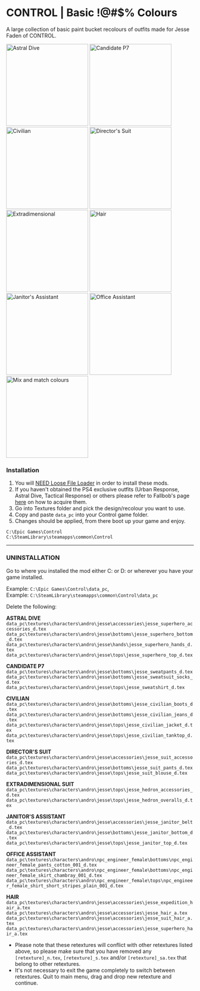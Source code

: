 # CONTROL | Basic !@#$% Colours
A large collection of basic paint bucket recolours of outfits made for Jesse Faden of CONTROL.

<img src="https://imgur.com/iEt1kW1.png" alt="Astral Dive" width="220"> <img src="https://imgur.com/m2epHGn.png" alt="Candidate P7" width="220"> <img src="https://imgur.com/7iGITHr.png" alt="Civilian" width="220"> <img src="https://imgur.com/KredODi.png" alt="Director's Suit" width="220"> <img src="https://imgur.com/C9HLTSt.png" alt="Extradimensional" width="220"> <img src="https://imgur.com/qNL6W88.png" alt="Hair" width="220"> <img src="https://imgur.com/bspJuqq.png" alt="Janitor's Assistant" width="220"> <img src="https://imgur.com/s6xApA4.png" alt="Office Assistant" width="220"> <img src="https://imgur.com/AoFlGex.png" alt="Mix and match colours" width="220">

### Installation
1) You will <a href="https://www.nexusmods.com/control/mods/11">NEED Loose File Loader</a> in order to install these mods.
2) If you haven't obtained the PS4 exclusive outfits (Urban Response, Astral Dive, Tactical Response) or others please refer to Fallbob's page <a href="https://www.nexusmods.com/control/mods/33">here</a> on how to acquire them.
3) Go into Textures folder and pick the design/recolour you want to use.
4) Copy and paste `data_pc` into your Control game folder.
5) Changes should be applied, from there boot up your game and enjoy.

`C:\Epic Games\Control`
<br>`C:\SteamLibrary\steamapps\common\Control`

------

### UNINSTALLATION
Go to where you installed the mod either C: or D: or wherever you have your game installed.

Example: `C:\Epic Games\Control\data_pc`,
<br>Example: `C:\SteamLibrary\steamapps\common\Control\data_pc`

Delete the following:

**ASTRAL DIVE**
<br>`data_pc\textures\characters\andro\jesse\accessories\jesse_superhero_accessories_d.tex`
<br>`data_pc\textures\characters\andro\jesse\bottoms\jesse_superhero_bottom_d.tex`
<br>`data_pc\textures\characters\andro\jesse\hands\jesse_superhero_hands_d.tex`
<br>`data_pc\textures\characters\andro\jesse\tops\jesse_superhero_top_d.tex`

**CANDIDATE P7**
<br>`data_pc\textures\characters\andro\jesse\bottoms\jesse_sweatpants_d.tex`
<br>`data_pc\textures\characters\andro\jesse\bottoms\jesse_sweatsuit_socks_d.tex`
<br>`data_pc\textures\characters\andro\jesse\tops\jesse_sweatshirt_d.tex`

**CIVILIAN**
<br>`data_pc\textures\characters\andro\jesse\bottoms\jesse_civilian_boots_d.tex`
<br>`data_pc\textures\characters\andro\jesse\bottoms\jesse_civilian_jeans_d.tex`
<br>`data_pc\textures\characters\andro\jesse\tops\jesse_civilian_jacket_d.tex`
<br>`data_pc\textures\characters\andro\jesse\tops\jesse_civilian_tanktop_d.tex`

**DIRECTOR'S SUIT**
<br>`data_pc\textures\characters\andro\jesse\accessories\jesse_suit_accessories_d.tex`
<br>`data_pc\textures\characters\andro\jesse\bottoms\jesse_suit_pants_d.tex`
<br>`data_pc\textures\characters\andro\jesse\tops\jesse_suit_blouse_d.tex`

**EXTRADIMENSIONAL SUIT**
<br>`data_pc\textures\characters\andro\jesse\tops\jesse_hedron_accessories_d.tex`
<br>`data_pc\textures\characters\andro\jesse\tops\jesse_hedron_overalls_d.tex`

**JANITOR'S ASSISTANT**
<br>`data_pc\textures\characters\andro\jesse\accessories\jesse_janitor_belt_d.tex`
<br>`data_pc\textures\characters\andro\jesse\bottoms\jesse_janitor_bottom_d.tex`
<br>`data_pc\textures\characters\andro\jesse\tops\jesse_janitor_top_d.tex`

**OFFICE ASSISTANT**
<br>`data_pc\textures\characters\andro\npc_engineer_female\bottoms\npc_engineer_female_pants_cotton_001_d.tex`
<br>`data_pc\textures\characters\andro\npc_engineer_female\bottoms\npc_engineer_female_skirt_chambray_001_d.tex`
<br>`data_pc\textures\characters\andro\npc_engineer_female\tops\npc_engineer_female_shirt_short_stripes_plain_001_d.tex`

**HAIR**
<br>`data_pc\textures\characters\andro\jesse\accessories\jesse_expedition_hair_a.tex`
<br>`data_pc\textures\characters\andro\jesse\accessories\jesse_hair_a.tex`
<br>`data_pc\textures\characters\andro\jesse\accessories\jesse_suit_hair_a.tex`
<br>`data_pc\textures\characters\andro\jesse\accessories\jesse_superhero_hair_a.tex`

- Please note that these retextures will conflict with other retextures listed above, so please make sure that you have removed any `[retexture]_n.tex`, `[retexture]_s.tex` and/or `[retexture]_sa.tex` that belong to other retextures.
- It's not necessary to exit the game completely to switch between retextures. Quit to main menu, drag and drop new retexture and continue.
